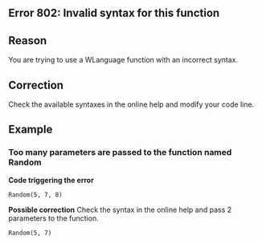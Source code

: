 
## Error 802: Invalid syntax for this function
			



<a name="NOTE1"></a>
<a name="NOTE1_1"></a>


## Reason
<a name="reason_ELTTEXTE000085"></a>
You are trying to use a WLanguage function with an incorrect syntax.

<a name="NOTE2"></a>
<a name="NOTE2_1"></a>


## Correction
<a name="correction_ELTTEXTE000109"></a>
Check the available syntaxes in the online help and modify your code line.

<a name="NOTE3"></a>
<a name="NOTE3_1"></a>


## Example
<a name="example_ELTTEXTE000133"></a>


### Too many parameters are passed to the function named Random
<a name="too_many_parameters_are_passed_the_function_named_random_ELTPARAGRAPHE000025"></a>

**Code triggering the error** 


```wl
Random(5, 7, 8)
```




 
**Possible correction**
Check the syntax in the online help and pass 2 parameters to the function.


```wl
Random(5, 7)
```



